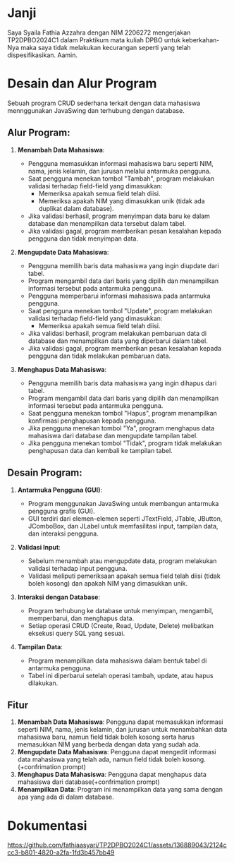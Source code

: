 # Janji
Saya Syaila Fathia Azzahra dengan NIM 2206272 mengerjakan TP2DPBO2024C1 dalam Praktikum mata kuliah DPBO untuk keberkahan-Nya maka saya tidak melakukan kecurangan seperti yang telah dispesifikasikan. Aamin.

# Desain dan Alur Program
Sebuah program CRUD sederhana terkait dengan data mahasiswa mennggunakan JavaSwing dan terhubung dengan database.
## Alur Program:

1. **Menambah Data Mahasiswa**:
   - Pengguna memasukkan informasi mahasiswa baru seperti NIM, nama, jenis kelamin, dan jurusan melalui antarmuka pengguna.
   - Saat pengguna menekan tombol "Tambah", program melakukan validasi terhadap field-field yang dimasukkan:
     - Memeriksa apakah semua field telah diisi.
     - Memeriksa apakah NIM yang dimasukkan unik (tidak ada duplikat dalam database).
   - Jika validasi berhasil, program menyimpan data baru ke dalam database dan menampilkan data tersebut dalam tabel.
   - Jika validasi gagal, program memberikan pesan kesalahan kepada pengguna dan tidak menyimpan data.

2. **Mengupdate Data Mahasiswa**:
   - Pengguna memilih baris data mahasiswa yang ingin diupdate dari tabel.
   - Program mengambil data dari baris yang dipilih dan menampilkan informasi tersebut pada antarmuka pengguna.
   - Pengguna memperbarui informasi mahasiswa pada antarmuka pengguna.
   - Saat pengguna menekan tombol "Update", program melakukan validasi terhadap field-field yang dimasukkan:
     - Memeriksa apakah semua field telah diisi.
   - Jika validasi berhasil, program melakukan pembaruan data di database dan menampilkan data yang diperbarui dalam tabel.
   - Jika validasi gagal, program memberikan pesan kesalahan kepada pengguna dan tidak melakukan pembaruan data.

3. **Menghapus Data Mahasiswa**:
   - Pengguna memilih baris data mahasiswa yang ingin dihapus dari tabel.
   - Program mengambil data dari baris yang dipilih dan menampilkan informasi tersebut pada antarmuka pengguna.
   - Saat pengguna menekan tombol "Hapus", program menampilkan konfirmasi penghapusan kepada pengguna.
   - Jika pengguna menekan tombol "Ya", program menghapus data mahasiswa dari database dan mengupdate tampilan tabel.
   - Jika pengguna menekan tombol "Tidak", program tidak melakukan penghapusan data dan kembali ke tampilan tabel.

## Desain Program:

1. **Antarmuka Pengguna (GUI)**:
   - Program menggunakan JavaSwing untuk membangun antarmuka pengguna grafis (GUI).
   - GUI terdiri dari elemen-elemen seperti JTextField, JTable, JButton, JComboBox, dan JLabel untuk memfasilitasi input, tampilan data, dan interaksi pengguna.
   
2. **Validasi Input**:
   - Sebelum menambah atau mengupdate data, program melakukan validasi terhadap input pengguna.
   - Validasi meliputi pemeriksaan apakah semua field telah diisi (tidak boleh kosong) dan apakah NIM yang dimasukkan unik.

3. **Interaksi dengan Database**:
   - Program terhubung ke database untuk menyimpan, mengambil, memperbarui, dan menghapus data.
   - Setiap operasi CRUD (Create, Read, Update, Delete) melibatkan eksekusi query SQL yang sesuai.

4. **Tampilan Data**:
   - Program menampilkan data mahasiswa dalam bentuk tabel di antarmuka pengguna.
   - Tabel ini diperbarui setelah operasi tambah, update, atau hapus dilakukan.


## Fitur
1. **Menambah Data Mahasiswa**: Pengguna dapat memasukkan informasi seperti NIM, nama, jenis kelamin, dan jurusan untuk menambahkan data mahasiswa baru, namun field tidak boleh kosong serta harus memasukkan NIM yang berbeda dengan data yang sudah ada. 
2. **Mengupdate Data Mahasiswa**: Pengguna dapat mengedit informasi data mahasiswa yang telah ada, namun field tidak boleh kosong. (+confrimation prompt)
3. **Menghapus Data Mahasiswa**: Pengguna dapat menghapus data mahasiswa dari database(+confrimation prompt)
4. **Menampilkan Data**: Program ini menampilkan data yang sama dengan apa yang ada di dalam database.

# Dokumentasi 
https://github.com/fathiaasyari/TP2DPBO2024C1/assets/136889043/2124ccc3-b801-4820-a2fa-1fd3b457bb49
